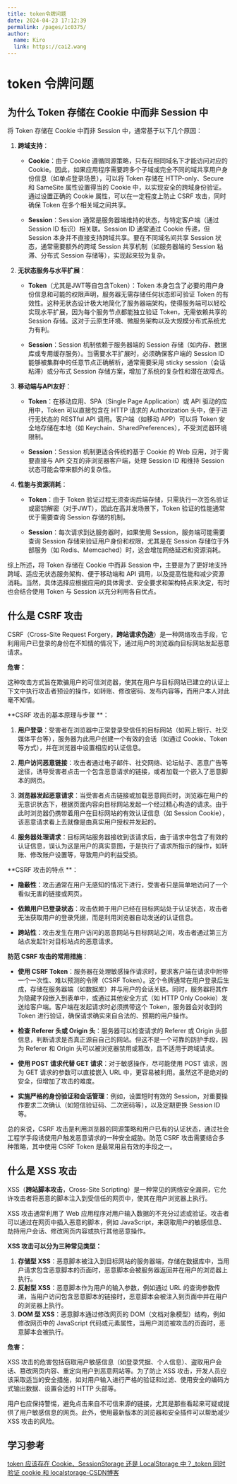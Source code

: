 ```yaml
---
title: token令牌问题
date: 2024-04-23 17:12:39
permalink: /pages/1c0375/
author: 
  name: Kiro
  link: https://cai2.wang
---
```

# token 令牌问题

## 为什么 Token 存储在 Cookie 中而非 Session 中

将 Token 存储在 Cookie 中而非 Session 中，通常基于以下几个原因：

1. **跨域支持**：
   - **Cookie**：由于 Cookie 遵循同源策略，只有在相同域名下才能访问对应的 Cookie。因此，如果应用程序需要跨多个子域或完全不同的域共享用户身份信息（如单点登录场景），可以将 Token 存储在 HTTP-only、Secure 和 SameSite 属性设置得当的 Cookie 中，以实现安全的跨域身份验证。通过设置正确的 Cookie 属性，可以在一定程度上防止 CSRF 攻击，同时确保 Token 在多个相关域之间共享。

   - **Session**：Session 通常是服务器端维持的状态，与特定客户端（通过 Session ID 标识）相关联。Session ID 通常通过 Cookie 传递，但 Session 本身并不直接支持跨域共享。要在不同域名间共享 Session 状态，通常需要额外的跨域 Session 共享机制（如服务器端的 Session 粘滞、分布式 Session 存储等），实现起来较为复杂。

2. **无状态服务与水平扩展**：
   - **Token**（尤其是JWT等自包含Token）：Token 本身包含了必要的用户身份信息和可能的权限声明，服务器无需存储任何状态即可验证 Token 的有效性。这种无状态设计极大地简化了服务器端架构，使得服务端可以轻松实现水平扩展，因为每个服务节点都能独立验证 Token，无需依赖共享的 Session 存储。这对于云原生环境、微服务架构以及大规模分布式系统尤为有利。

   - **Session**：Session 机制依赖于服务器端的 Session 存储（如内存、数据库或专用缓存服务）。当需要水平扩展时，必须确保客户端的 Session ID 能够被集群中的任意节点正确解析，通常需要采用 sticky session（会话粘滞）或分布式 Session 存储方案，增加了系统的复杂性和潜在故障点。

3. **移动端与API友好**：
   - **Token**：在移动应用、SPA（Single Page Application）或 API 驱动的应用中，Token 可以直接包含在 HTTP 请求的 Authorization 头中，便于进行无状态的 RESTful API 调用。客户端（如移动 APP）可以将 Token 安全地存储在本地（如 Keychain、SharedPreferences），不受浏览器环境限制。

   - **Session**：Session 机制更适合传统的基于 Cookie 的 Web 应用，对于需要直接与 API 交互的非浏览器客户端，处理 Session ID 和维持 Session 状态可能会带来额外的复杂性。

4. **性能与资源消耗**：
   - **Token**：由于 Token 验证过程无须查询后端存储，只需执行一次签名验证或密钥解密（对于JWT），因此在高并发场景下，Token 验证的性能通常优于需要查询 Session 存储的机制。

   - **Session**：每次请求到达服务器时，如果使用 Session，服务端可能需要查询 Session 存储来验证用户身份和权限，尤其是在 Session 存储位于外部服务（如 Redis、Memcached）时，这会增加网络延迟和资源消耗。

综上所述，将 Token 存储在 Cookie 中而非 Session 中，主要是为了更好地支持跨域、适应无状态服务架构、便于移动端和 API 调用，以及提高性能和减少资源消耗。当然，具体选择应根据应用的具体需求、安全要求和架构特点来决定，有时也会结合使用 Token 与 Session 以充分利用各自优点。



## 什么是 CSRF 攻击

CSRF（Cross-Site Request Forgery，**跨站请求伪造**）是一种网络攻击手段，它利用用户已登录的身份在不知情的情况下，通过用户的浏览器向目标网站发起恶意请求。

**危害：**

这种攻击方式旨在欺骗用户的可信浏览器，使其在用户与目标网站已建立的认证上下文中执行攻击者预设的操作，如转账、修改密码、发布内容等，而用户本人对此毫不知情。

**CSRF 攻击的基本原理与步骤 **：

1. **用户登录**：受害者在浏览器中正常登录受信任的目标网站（如网上银行、社交媒体平台等），服务器为此用户创建一个有效的会话（如通过 Cookie、Token 等方式），并在浏览器中设置相应的认证信息。

2. **用户访问恶意链接**：攻击者通过电子邮件、社交网络、论坛帖子、恶意广告等途径，诱导受害者点击一个包含恶意请求的链接，或者加载一个嵌入了恶意脚本的网页。

3. **浏览器发起恶意请求**：当受害者点击链接或加载恶意网页时，浏览器在用户的无意识状态下，根据页面内容向目标网站发起一个经过精心构造的请求。由于此时浏览器仍携带着用户在目标网站的有效认证信息（如 Session Cookie），该恶意请求看上去就像是由真实用户授权并发起的。

4. **服务器处理请求**：目标网站服务器接收到该请求后，由于请求中包含了有效的认证信息，误认为这是用户的真实意图，于是执行了请求所指示的操作，如转账、修改账户设置等，导致用户的利益受损。

**CSRF 攻击的特点 **：

- **隐蔽性**：攻击通常在用户无感知的情况下进行，受害者只是简单地访问了一个看似无害的链接或网页。

- **依赖用户已登录状态**：攻击依赖于用户已经在目标网站处于认证状态，攻击者无法获取用户的登录凭据，而是利用浏览器自动发送的认证信息。

- **跨站性**：攻击发生在用户访问的恶意网站与目标网站之间，攻击者通过第三方站点发起针对目标站点的恶意请求。

**防范 CSRF 攻击的常用措施**：

- **使用 CSRF Token**：服务器在处理敏感操作请求时，要求客户端在请求中附带一个一次性、难以预测的令牌（CSRF Token）。这个令牌通常在用户登录后生成，存储在服务器端（如数据库）并与用户的会话关联。同时，服务器将其作为隐藏字段嵌入到表单中，或通过其他安全方式（如 HTTP Only Cookie）发送给客户端。客户端在发起请求时必须携带这个 Token，服务器会对收到的 Token 进行验证，确保请求确实来自合法的、预期的用户操作。

- **检查 Referer 头或 Origin 头**：服务器可以检查请求的 Referer 或 Origin 头部信息，判断请求是否真正源自自己的网站。但这不是一个可靠的防护手段，因为 Referer 和 Origin 头可以被浏览器禁用或篡改，且不适用于跨域请求。

- **使用 POST 请求代替 GET 请求**：对于敏感操作，尽可能使用 POST 请求，因为 GET 请求的参数可以直接嵌入 URL 中，更容易被利用。虽然这不是绝对的安全，但增加了攻击的难度。

- **实施严格的身份验证和会话管理**：例如，设置短时有效的 Session，对重要操作要求二次确认（如短信验证码、二次密码等），以及定期更换 Session ID 等。

总的来说，CSRF 攻击是利用浏览器的同源策略和用户已有的认证状态，通过社会工程学手段诱使用户触发恶意请求的一种安全威胁。防范 CSRF 攻击需要结合多种策略，其中使用 CSRF Token 是最常用且有效的手段之一。



## 什么是 XSS 攻击

XSS（**跨站脚本攻击**，Cross-Site Scripting）是一种常见的网络安全漏洞，它允许攻击者将恶意的脚本注入到受信任的网页中，使其在用户浏览器上执行。

XSS 攻击通常利用了 Web 应用程序对用户输入数据的不充分过滤或验证。攻击者可以通过在网页中插入恶意的脚本，例如 JavaScript，来窃取用户的敏感信息、劫持用户会话、修改网页内容或执行其他恶意操作。

**XSS 攻击可以分为三种常见类型：**

1. **存储型 XSS**：恶意脚本被注入到目标网站的服务器端，存储在数据库中，当用户请求包含恶意脚本的页面时，恶意脚本会被服务器返回并在用户的浏览器上执行。
2. **反射型 XSS**：恶意脚本作为用户的输入参数，例如通过 URL 的查询参数传递，当用户访问包含恶意脚本的链接时，恶意脚本会被注入到页面中并在用户的浏览器上执行。
3. **DOM 型 XSS**：恶意脚本通过修改网页的 DOM（文档对象模型）结构，例如修改网页中的 JavaScript 代码或元素属性，当用户浏览被攻击的页面时，恶意脚本会被执行。

**危害：**

XSS 攻击的危害包括窃取用户敏感信息（如登录凭据、个人信息）、盗取用户会话、篡改网页内容、重定向用户到恶意网站等。为了防止 XSS 攻击，开发人员应该采取适当的安全措施，如对用户输入进行严格的验证和过滤、使用安全的编码方式输出数据、设置合适的 HTTP 头部等。

用户也应保持警惕，避免点击来自不可信来源的链接，尤其是那些看起来可疑或提供了用户敏感信息的网页。此外，使用最新版本的浏览器和安全插件可以帮助减少 XSS 攻击的风险。





## 学习参考

[token 应该存在 Cookie、SessionStorage 还是 LocalStorage 中？_token 同时验证 cookie 和 localstorage-CSDN博客](https://blog.csdn.net/lemon1330/article/details/131446603)